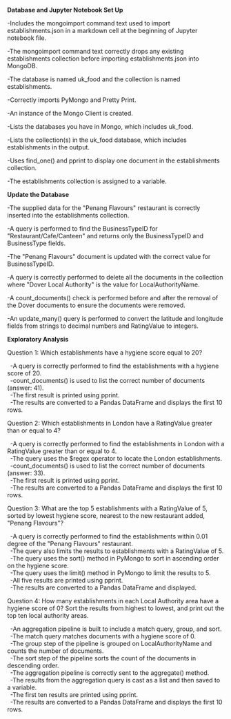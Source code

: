 **Database and Jupyter Notebook Set Up**  

-Includes the mongoimport command text used to import establishments.json in a markdown cell at the beginning of Jupyter notebook file.  

-The mongoimport command text correctly drops any existing establishments collection before importing establishments.json into MongoDB.  

-The database is named uk_food and the collection is named establishments.  

-Correctly imports PyMongo and Pretty Print.  

-An instance of the Mongo Client is created.  

-Lists the databases you have in Mongo, which includes uk_food.  

-Lists the collection(s) in the uk_food database, which includes establishments in the output.  

-Uses find_one() and pprint to display one document in the establishments collection.  

-The establishments collection is assigned to a variable.  

**Update the Database**  

-The supplied data for the "Penang Flavours" restaurant is correctly inserted into the establishments collection.  

-A query is performed to find the BusinessTypeID for "Restaurant/Cafe/Canteen" and returns only the BusinessTypeID and BusinessType fields.  

-The "Penang Flavours" document is updated with the correct value for BusinessTypeID.  

-A query is correctly performed to delete all the documents in the collection where "Dover Local Authority" is the value for LocalAuthorityName.  

-A count_documents() check is performed before and after the removal of the Dover documents to ensure the documents were removed.  

-An update_many() query is performed to convert the latitude and longitude fields from strings to decimal numbers and RatingValue to integers.  

**Exploratory Analysis**  

Question 1: Which establishments have a hygiene score equal to 20?  

  &ensp;-A query is correctly performed to find the establishments with a hygiene score of 20.  
  &ensp;-count_documents() is used to list the correct number of documents (answer: 41).  
  &ensp;-The first result is printed using pprint.  
  &ensp;-The results are converted to a Pandas DataFrame and displays the first 10 rows.  

Question 2: Which establishments in London have a RatingValue greater than or equal to 4?  

  &ensp;-A query is correctly performed to find the establishments in London with a RatingValue greater than or equal to 4.  
  &ensp;-The query uses the $regex operator to locate the London establishments.  
  &ensp;-count_documents() is used to list the correct number of documents (answer: 33).  
  &ensp;-The first result is printed using pprint.  
  &ensp;-The results are converted to a Pandas DataFrame and displays the first 10 rows.  

Question 3: What are the top 5 establishments with a RatingValue of 5, sorted by lowest hygiene score, nearest to the new restaurant added, "Penang Flavours"?  

  &ensp;-A query is correctly performed to find the establishments within 0.01 degree of the "Penang Flavours" restaurant.  
  &ensp;-The query also limits the results to establishments with a RatingValue of 5.  
  &ensp;-The query uses the sort() method in PyMongo to sort in ascending order on the hygiene score.  
  &ensp;-The query uses the limit() method in PyMongo to limit the results to 5.  
  &ensp;-All five results are printed using pprint.  
  &ensp;-The results are converted to a Pandas DataFrame and displayed.  

Question 4: How many establishments in each Local Authority area have a hygiene score of 0? Sort the results from highest to lowest, and print out the top ten local authority areas.  

  &ensp;-An aggregation pipeline is built to include a match query, group, and sort.  
  &ensp;-The match query matches documents with a hygiene score of 0.  
  &ensp;-The group step of the pipeline is grouped on LocalAuthorityName and counts the number of documents.  
  &ensp;-The sort step of the pipeline sorts the count of the documents in descending order.  
  &ensp;-The aggregation pipeline is correctly sent to the aggregate() method.  
  &ensp;-The results from the aggregation query is cast as a list and then saved to a variable.  
  &ensp;-The first ten results are printed using pprint.  
  &ensp;-The results are converted to a Pandas DataFrame and displays the first 10 rows.  
